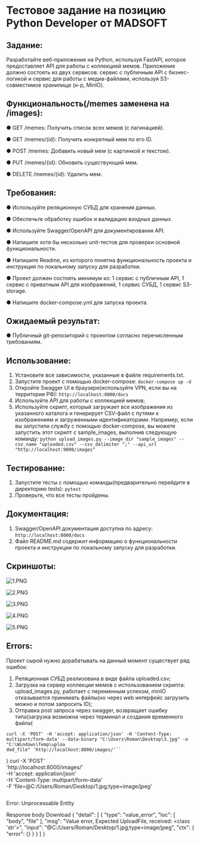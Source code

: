 # Тестовое задание на позицию Python Developer от MADSOFT

## Задание:

Разработайте веб-приложение на Python, используя FastAPI, которое предоставляет API для работы с коллекцией мемов.
Приложение должно состоять из двух сервисов: сервис с публичным API с бизнес-логикой и сервис для работы с
медиа-файлами, используя S3-совместимое хранилище (н-р, MinIO).

## Функциональность(/memes заменена на /images):

● GET /memes: Получить список всех мемов (с пагинацией).

● GET /memes/{id}: Получить конкретный мем по его ID.

● POST /memes: Добавить новый мем (с картинкой и текстом).

● PUT /memes/{id}: Обновить существующий мем.

● DELETE /memes/{id}: Удалить мем.

## Требования:

● Используйте реляционную СУБД для хранения данных.

● Обеспечьте обработку ошибок и валидацию входных данных.

● Используйте Swagger/OpenAPI для документирования API.

● Напишите хотя бы несколько unit-тестов для проверки основной функциональности.

● Напишите Readme, из которого понятна функциональность проекта и инструкция по локальному запуску для разработки.

● Проект должен состоять минимум из: 1 сервис с публичным API, 1 сервис с приватным API для изображений,
1 сервис СУБД, 1 сервис S3-storage.

● Напишите docker-compose.yml для запуска проекта.

## Ожидаемый результат:

● Публичный git-репозиторий с проектом согласно перечисленным требованиям.

## Использование:

1. Установите все зависимости, указанные в файле requirements.txt.
2. Запустите проект с помощью docker-compose:
   ```docker-compose up -d```
3. Откройте Swagger UI в браузере(используйте VPN, если вы на территории РФ):
   ```http://localhost:8000/docs```
4. Используйте API для работы с коллекцией мемов;
5. Используйте скрипт, который загружает все изображения из указанного каталога и генерирует CSV-файл с путями к
   изображениям и загруженными идентификаторами. Например, если вы запустили службу с помощью docker-compose,
   вы можете запустить этот скрипт с sample_images, выполнив следующую команду:
   ```python upload_images.py --image_dir "sample_images" --csv_name "uploaded.csv" --csv_delimiter ";" --api_url "http://localhost:9000/images"```

## Тестирование:

1. Запустите тесты с помощью команды(предварительно перейдите в директорию tests):
   ```pytest```
2. Проверьте, что все тесты пройдены.

## Документация:

1. Swagger/OpenAPI документация доступна по адресу:
   ```http://localhost:8000/docs```
2. Файл README.md содержит информацию о функциональности проекта и инструкции по локальному запуску для разработки.

## Скриншоты:

![1.PNG](1.PNG)

![2.PNG](2.PNG)

![3.PNG](3.PNG)

![4.PNG](4.PNG)

![5.PNG](5.PNG)

## Errors:

Проект сырой нужно дорабатывать на данный момент существует ряд ошибок:

1. Реляционная СУБД реализована в виде файла uploaded.csv;
2. Загрузка на сервер коллекции мемов с использованием скрипта: upload_images.py, работает с переменным успехом,
   minIO отказывается принимать файлы(но через web интерфейс загрузить можно и потом запросить ID);
3. Отправка post запроса через swagger, возвращает ошибку типа(загрузка возможна через терминал и создания 
временного файла(
``` 
curl -X 'POST' -H 'accept: application/json' -H 'Content-Type: multipart/form-data' --data-binary "C:\Users\Roman\Desktop\3.jpg" -o "C:\Windows\Temp\uploa
ded_file" 'http://localhost:8000/images/'``

```
)
curl -X 'POST' \
  'http://localhost:8000/images/' \
  -H 'accept: application/json' \
  -H 'Content-Type: multipart/form-data' \
  -F 'file=@C:/Users/Roman/Desktop/1.jpg;type=image/jpeg'
```
```
	
Error: Unprocessable Entity

Response body
Download
{
  "detail": [
    {
      "type": "value_error",
      "loc": [
        "body",
        "file"
      ],
      "msg": "Value error, Expected UploadFile, received: <class 'str'>",
      "input": "@C:/Users/Roman/Desktop/1.jpg;type=image/jpeg",
      "ctx": {
        "error": {}
      }
    }
  ]
}
```